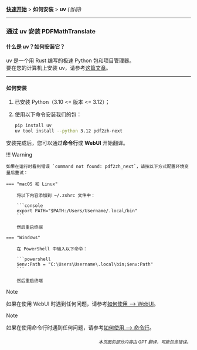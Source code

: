 [**快速开始**](./getting-started.md) > **如何安装** > **uv** _(当前)_

---

### 通过 uv 安装 PDFMathTranslate

#### 什么是 uv？如何安装它？

uv 是一个用 Rust 编写的极速 Python 包和项目管理器。
<br>
要在您的计算机上安装 uv，请参考[这篇文章](https://docs.astral.sh/uv/getting-started/installation/)。

---

#### 如何安装

1. 已安装 Python（3.10 <= 版本 <= 3.12）；

2. 使用以下命令安装我们的包：

    ```bash
    pip install uv
    uv tool install --python 3.12 pdf2zh-next
    ```

安装完成后，您可以通过**命令行**或 **WebUI** 开始翻译。

!!! Warning

    如果在运行时看到错误 `command not found: pdf2zh_next`，请按以下方式配置环境变量后重试：

    === "macOS 和 Linux"

        将以下内容添加到 ~/.zshrc 文件中：

        ```console
        export PATH="$PATH:/Users/Username/.local/bin"
        ```

        然后重启终端

    === "Windows"

        在 PowerShell 中输入以下命令：

        ```powershell
        $env:Path = "C:\Users\Username\.local\bin;$env:Path"
        ```

        然后重启终端

> [!NOTE]
> 如果在使用 WebUI 时遇到任何问题，请参考[如何使用 --> WebUI](./USAGE_webui.md)。

> [!NOTE]
> 如果在使用命令行时遇到任何问题，请参考[如何使用 --> 命令行](./USAGE_commandline.md)。

<div align="right"> 
<h6><small>本页面的部分内容由 GPT 翻译，可能包含错误。</small></h6>
